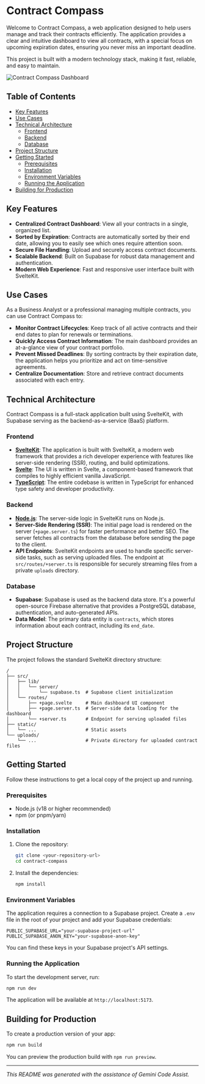 # Contract Compass

Welcome to Contract Compass, a web application designed to help users manage and track their contracts efficiently. The application provides a clear and intuitive dashboard to view all contracts, with a special focus on upcoming expiration dates, ensuring you never miss an important deadline.

This project is built with a modern technology stack, making it fast, reliable, and easy to maintain.

![Contract Compass Dashboard](./.github/images/dashboard-screenshot.png)

## Table of Contents

- [Key Features](#key-features)
- [Use Cases](#use-cases)
- [Technical Architecture](#technical-architecture)
  - [Frontend](#frontend)
  - [Backend](#backend)
  - [Database](#database)
- [Project Structure](#project-structure)
- [Getting Started](#getting-started)
  - [Prerequisites](#prerequisites)
  - [Installation](#installation)
  - [Environment Variables](#environment-variables)
  - [Running the Application](#running-the-application)
- [Building for Production](#building-for-production)

## Key Features

- **Centralized Contract Dashboard**: View all your contracts in a single, organized list.
- **Sorted by Expiration**: Contracts are automatically sorted by their end date, allowing you to easily see which ones require attention soon.
- **Secure File Handling**: Upload and securely access contract documents.
- **Scalable Backend**: Built on Supabase for robust data management and authentication.
- **Modern Web Experience**: Fast and responsive user interface built with SvelteKit.

## Use Cases

As a Business Analyst or a professional managing multiple contracts, you can use Contract Compass to:

- **Monitor Contract Lifecycles**: Keep track of all active contracts and their end dates to plan for renewals or terminations.
- **Quickly Access Contract Information**: The main dashboard provides an at-a-glance view of your contract portfolio.
- **Prevent Missed Deadlines**: By sorting contracts by their expiration date, the application helps you prioritize and act on time-sensitive agreements.
- **Centralize Documentation**: Store and retrieve contract documents associated with each entry.

## Technical Architecture

Contract Compass is a full-stack application built using SvelteKit, with Supabase serving as the backend-as-a-service (BaaS) platform.

### Frontend

- **[SvelteKit](https://kit.svelte.dev/)**: The application is built with SvelteKit, a modern web framework that provides a rich developer experience with features like server-side rendering (SSR), routing, and build optimizations.
- **[Svelte](https://svelte.dev/)**: The UI is written in Svelte, a component-based framework that compiles to highly efficient vanilla JavaScript.
- **[TypeScript](https://www.typescriptlang.org/)**: The entire codebase is written in TypeScript for enhanced type safety and developer productivity.

### Backend

- **[Node.js](https://nodejs.org/)**: The server-side logic in SvelteKit runs on Node.js.
- **Server-Side Rendering (SSR)**: The initial page load is rendered on the server (`+page.server.ts`) for faster performance and better SEO. The server fetches all contracts from the database before sending the page to the client.
- **API Endpoints**: SvelteKit endpoints are used to handle specific server-side tasks, such as serving uploaded files. The endpoint at `src/routes/+server.ts` is responsible for securely streaming files from a private `uploads` directory.

### Database

- **Supabase**: Supabase is used as the backend data store. It's a powerful open-source Firebase alternative that provides a PostgreSQL database, authentication, and auto-generated APIs.
- **Data Model**: The primary data entity is `contracts`, which stores information about each contract, including its `end_date`.

## Project Structure

The project follows the standard SvelteKit directory structure:

```
/
├── src/
│   ├── lib/
│   │   └── server/
│   │       └── supabase.ts  # Supabase client initialization
│   └── routes/
│       ├── +page.svelte     # Main dashboard UI component
│       ├── +page.server.ts  # Server-side data loading for the dashboard
│       └── +server.ts       # Endpoint for serving uploaded files
├── static/
│   └── ...                  # Static assets
└── uploads/
    └── ...                  # Private directory for uploaded contract files
```

## Getting Started

Follow these instructions to get a local copy of the project up and running.

### Prerequisites

- Node.js (v18 or higher recommended)
- npm (or pnpm/yarn)

### Installation

1.  Clone the repository:
    ```bash
    git clone <your-repository-url>
    cd contract-compass
    ```
2.  Install the dependencies:
    ```bash
    npm install
    ```

### Environment Variables

The application requires a connection to a Supabase project. Create a `.env` file in the root of your project and add your Supabase credentials:

```env
PUBLIC_SUPABASE_URL="your-supabase-project-url"
PUBLIC_SUPABASE_ANON_KEY="your-supabase-anon-key"
```

You can find these keys in your Supabase project's API settings.

### Running the Application

To start the development server, run:

```bash
npm run dev
```

The application will be available at `http://localhost:5173`.

## Building for Production

To create a production version of your app:

```bash
npm run build
```

You can preview the production build with `npm run preview`.

---

_This README was generated with the assistance of Gemini Code Assist._